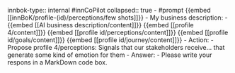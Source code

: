 innbok-type:: internal
#innCoPilot
collapsed:: true
	- #prompt {{embed [[innBoK/profile-(id)/perceptions/few shots]]}}
		- My business description:
		- {{embed [[AI business description/content]]}} {{embed [[profile 4/content]]}} {{embed [[profile id/perceptions/content]]}} {{embed [[profile id/goals/content]]}} {{embed [[profile id/journey/content]]}}
		- Action:
		- Propose profile 4/perceptions: Signals that our stakeholders receive... that generate some kind of emotion for them
		- Answer:
		- Please write your respons in a MarkDown code box.




